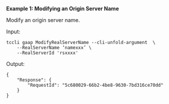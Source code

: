 **Example 1: Modifying an Origin Server Name**

Modify an origin server name.

Input: 

```
tccli gaap ModifyRealServerName --cli-unfold-argument  \
    --RealServerName ‘namexxx’ \
    --RealServerId 'rsxxxx'
```

Output: 
```
{
    "Response": {
        "RequestId": "5c680029-66b2-4be8-9630-7bd316ce70dd"
    }
}
```

